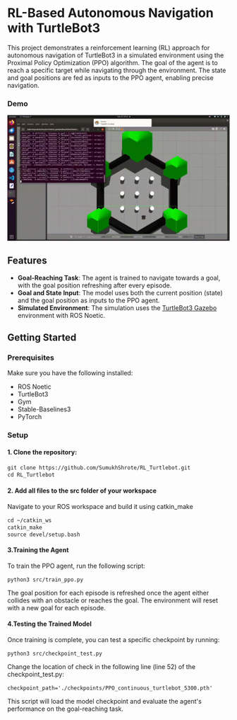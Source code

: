 
# RL-Based Autonomous Navigation with TurtleBot3

This project demonstrates a reinforcement learning (RL) approach for autonomous navigation of TurtleBot3 in a simulated environment using the Proximal Policy Optimization (PPO) algorithm. The goal of the agent is to reach a specific target while navigating through the environment. The state and goal positions are fed as inputs to the PPO agent, enabling precise navigation.

### Demo
![Demo GIF](assets/rl_turtlebot.gif)

## Features
- **Goal-Reaching Task**: The agent is trained to navigate towards a goal, with the goal position refreshing after every episode.
- **Goal and State Input**: The model uses both the current position (state) and the goal position as inputs to the PPO agent.
- **Simulated Environment**: The simulation uses the [TurtleBot3 Gazebo](https://github.com/ROBOTIS-GIT/turtlebot3) environment with ROS Noetic.


## Getting Started

### Prerequisites
Make sure you have the following installed:
- ROS Noetic
- TurtleBot3
- Gym
- Stable-Baselines3
- PyTorch

### Setup
#### 1. Clone the repository:
```
git clone https://github.com/SumukhShrote/RL_Turtlebot.git
cd RL_Turtlebot
```

#### 2. Add all files to the src folder of your workspace

Navigate to your ROS workspace and build it using catkin_make
```
cd ~/catkin_ws
catkin_make
source devel/setup.bash
```

#### 3.Training the Agent

To train the PPO agent, run the following script:
```
python3 src/train_ppo.py
```

The goal position for each episode is refreshed once the agent either collides with an obstacle or reaches the goal. The environment will reset with a new goal for each episode.


#### 4.Testing the Trained Model

Once training is complete, you can test a specific checkpoint by running:
```
python3 src/checkpoint_test.py 
```

Change the location of check in the following line (line 52) of the checkpoint_test.py:
```
checkpoint_path='./checkpoints/PPO_continuous_turtlebot_5300.pth'
```
This script will load the model checkpoint and evaluate the agent's performance on the goal-reaching task.





